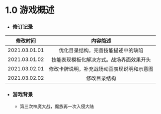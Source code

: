 # 1.0 游戏概述

- ### 修订记录

|   修改时间    |                  内容简述                  |
| :-----------: | :----------------------------------------: |
| 2021.03.01.01 |     优化目录结构，完善技能描述中的缺陷     |
| 2021.03.01.02 |  技能表现模板化解决方式。战场界面效果开头  |
| 2021.03.02.01 | 修改卡牌说明，补充战场动画表现说明和示意图 |
| 2021.03.02.02 |                修改目录结构                |

- ### 游戏背景

  - 第三次神魔大战，魔族再一次入侵大陆

  

